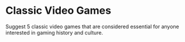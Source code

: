 # Classic Video Games

Suggest 5 classic video games that are considered essential for anyone interested in gaming history and culture.